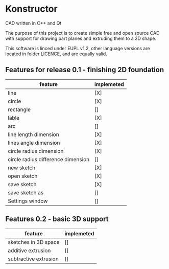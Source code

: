 # Konstructor

CAD written in C++ and Qt

The purpose of this project is to create simple free and open source CAD with support for drawing part planes and extruding them to a 3D shape.

This software is linced under EUPL v1.2, other language versions are located in folder LICENCE, and are equally valid.

## Features for release 0.1 - finishing 2D foundation

| feature   | implemeted |
| --------- | --- |
| line      | [X] |
| circle    | [X] |
| rectangle | [] |
| lable     | [X] |
| arc       | [] |
| line length dimension | [X] |
| lines angle dimension | [X] |
| circle radius dimension | [X] |
| circle radius difference dimension | [] |
| new sketch      | [X] |
| open sketch     | [X] |
| save sketch     | [X] |
| save sketch as     | [] |
| Settings window     | [] |

## Features 0.2 - basic 3D support
| feature | implemeted |
| ------- | ---------- |
| sketches in 3D space | [] |
| additive extrusion | [] |
| subtractive extrusion | [] |
